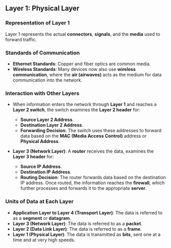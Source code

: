 ## Layer 1: Physical Layer

### Representation of Layer 1
Layer 1 represents the actual **connectors**, **signals**, and the **media** used to forward traffic.

### Standards of Communication
- **Ethernet Standards**: Copper and fiber optics are common media.
- **Wireless Standards**: Many devices now also use **wireless communication**, where the **air (airwaves)** acts as the medium for data communication into the network.

### Interaction with Other Layers
- When information enters the network through **Layer 1** and reaches a **Layer 2 switch**, the switch examines the **Layer 2 header** for:
  - **Source Layer 2 Address**.
  - **Destination Layer 2 Address**.
  - **Forwarding Decision**: The switch uses these addresses to forward data based on the **MAC (Media Access Control)** address or **Physical Address**.

- **Layer 3 (Network Layer)**: A **router** receives the data, examines the **Layer 3 header** for:
  - **Source IP Address**.
  - **Destination IP Address**.
  - **Routing Decision**: The router forwards data based on the destination IP address. Once routed, the information reaches the **firewall**, which further processes and forwards it to the appropriate **server**.

### Units of Data at Each Layer
- **Application Layer to Layer 4 (Transport Layer)**: The data is referred to as a **segment** or **datagram**.
- **Layer 3 (Network Layer)**: The data is referred to as a **packet**.
- **Layer 2 (Data Link Layer)**: The data is referred to as a **frame**.
- **Layer 1 (Physical Layer)**: The data is transmitted as **bits**, sent one at a time and at very high speeds.
